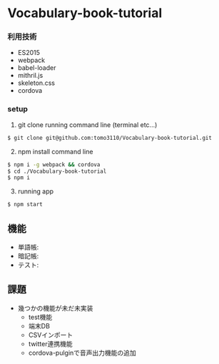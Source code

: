 # Vocabulary-book-tutorial

### 利用技術
- ES2015
- webpack
- babel-loader
- mithril.js
- skeleton.css
- cordova

### setup
1. git clone running command line (terminal etc...)
```bash
$ git clone git@github.com:tomo3110/Vocabulary-book-tutorial.git
```
2. npm install command line
```bash
$ npm i -g webpack && cordova
$ cd ./Vocabulary-book-tutorial
$ npm i
```
3. running app
```bash
$ npm start
```

## 機能
- 単語帳:
- 暗記帳:
- テスト:


## 課題
- 幾つかの機能が未だ未実装
  - test機能
  - 端末DB
  - CSVインポート
  - twitter連携機能
  - cordova-pulginで音声出力機能の追加
